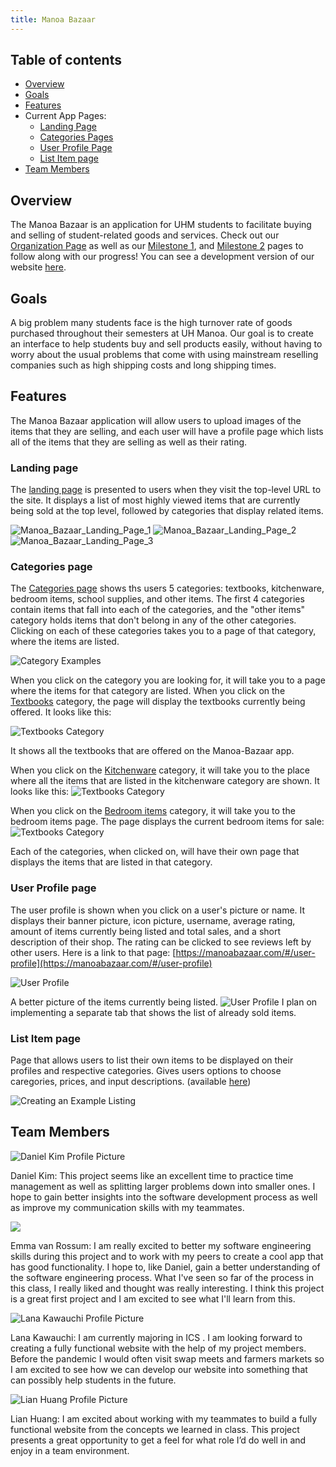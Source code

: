 ```yaml
---
title: Manoa Bazaar
---
```


## Table of contents
* [Overview](#overview)
* [Goals](#goals)
* [Features](#features)
* Current App Pages:
  * [Landing Page](#landing-page)
  * [Categories Pages](#categories-page)
  * [User Profile Page](#user-profile-page)
  * [List Item page](#list-item-page)
* [Team Members](#team-members)

## Overview
The Manoa Bazaar is an application for UHM students to facilitate buying and selling of student-related goods and services. Check out our [Organization Page](https://github.com/manoa-bazaar) as well as our [Milestone 1](https://github.com/manoa-bazaar/manoa-bazaar/projects/1), and [Milestone 2](https://github.com/manoa-bazaar/manoa-bazaar/projects/3) pages to follow along with our progress! You can see a development version of our website [here](https://manoabazaar.com/).

## Goals
A big problem many students face is the high turnover rate of goods purchased throughout their semesters at UH Manoa. Our goal is to create an interface to help students buy and sell products easily, without having to worry about the usual problems that come with using mainstream reselling companies such as high shipping costs and long shipping times.

## Features
The Manoa Bazaar application will allow users to upload images of the items that they are selling, and each user will have a profile page which lists all of the items that they are selling as well as their rating.

### Landing page  
The [landing page](https://manoabazaar.com/) is presented to users when they visit the top-level URL to the site.
It displays a list of most highly viewed items that are currently being sold at the top level, followed by categories that display related items.

![Manoa_Bazaar_Landing_Page_1](mockup-pictures/Manoa_Bazaar_Landing_Page_1.jpeg)
![Manoa_Bazaar_Landing_Page_2](mockup-pictures/Manoa_Bazaar_Landing_Page_2.jpeg)
![Manoa_Bazaar_Landing_Page_3](mockup-pictures/Manoa_Bazaar_Landing_Page_3.jpeg)
### Categories page 
The [Categories page](https://manoabazaar.com/#/categories) shows ths users 5 categories: textbooks, kitchenware, bedroom items, school supplies, and other items. The first 4 categories contain items that fall into each of the categories, and the "other items" category holds items that don't belong in any of the other categories. Clicking on each of these categories takes you to a page of that category, where the items are listed. 

![Category Examples](mockup-pictures/categoriespage-updated.png)

When you click on the category you are looking for, it will take you to a page where the items for that category are listed. When you click on the [Textbooks](https://manoabazaar.com/#/textbooks) category, the page will display the textbooks currently being offered. It looks like this:

![Textbooks Category](mockup-pictures/textbooks-page.png)

It shows all the textbooks that are offered on the Manoa-Bazaar app. 

When you click on the [Kitchenware](https://manoabazaar.com/#/kitchenware) category, it will take you to the place where all the items that are listed in the kitchenware category are shown. It looks like this:
![Textbooks Category](mockup-pictures/kitchenware-page.png)

When you click on the [Bedroom items](https://manoabazaar.com/#/bedroom) category, it will take you to the bedroom items page. The page displays the current bedroom items for sale:
![Textbooks Category](mockup-pictures/bedroomitems-page.png)

Each of the categories, when clicked on, will have their own page that displays the items that are listed in that category.


### User Profile page 
The user profile is shown when you click on a user's picture or name. It displays their banner picture, icon picture, username, average rating, amount of items currently being listed and total sales, and a short description of their shop. The rating can be clicked to see reviews left by other users. Here is a link to that page: [https://manoabazaar.com/#/user-profile](https://manoabazaar.com/#/user-profile)

![User Profile](mockup-pictures/user-profile-mock-1.png)

A better picture of the items currently being listed.
![User Profile](mockup-pictures/user-profile-mock-2.png)
I plan on implementing a separate tab that shows the list of already sold items.

### List Item page 
Page that allows users to list their own items to be displayed on their profiles and respective categories. 
Gives users options to choose caregories, prices, and input descriptions. 
(available [here](https://manoabazaar.com/#/add))

![Creating an Example Listing](mockup-pictures/create-item-listing.png)

## Team Members
![Daniel Kim Profile Picture](https://avatars2.githubusercontent.com/u/70424200?s=460&u=78fa4d13c46fa5000026c3dc1d8147890934ff8b&v=4)

Daniel Kim:
This project seems like an excellent time to practice time management as well as splitting larger problems down into smaller ones. I hope to gain better insights into the software development process as well as improve my communication skills with my teammates. 


<img class="ui small image" src="https://avatars3.githubusercontent.com/u/70546449?s=460&u=3ed8f860ad375ed8023b0788feb719d76230a787&v=4">

Emma van Rossum: 
I am really excited to better my software engineering skills during this project and to work with my peers to create a cool app that has good functionality. I hope to, like Daniel, gain a better understanding of the software engineering process. What I've seen so far of the process in this class, I really liked and thought was really interesting. I think this project is a great first project and I am excited to see what I'll learn from this. 

![Lana Kawauchi Profile Picture](https://avatars1.githubusercontent.com/u/59942681?s=400&u=5385a63576924fa39d204fa624b6a152e9201ad5&v=4)

Lana Kawauchi:
I am currently majoring in ICS . I am looking forward to creating a fully functional website with the help of my project members. Before the pandemic I would often visit swap meets and farmers markets so I am excited to see how we can develop our website into something that can possibly help students in the future. 

![Lian Huang Profile Picture](https://avatars1.githubusercontent.com/u/34012125?s=400&u=8591666b03cf1017302a1898dd88ee57817aa37a&v=4)

Lian Huang:
I am excited about working with my teammates to build a fully functional website from the concepts we learned in class. This project presents a great opportunity to get a feel for what role I’d do well in and enjoy in a team environment. 


